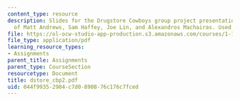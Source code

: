 ```yaml
---
content_type: resource
description: Slides for the Drugstore Cowboys group project presentation. Courtesy
  of Matt Andrews, Sam Haffey, Joe Lin, and Alexandros Machairas. Used with permission.
file: https://ol-ocw-studio-app-production.s3.amazonaws.com/courses/1-782-environmental-engineering-masters-of-engineering-project-fall-2003-spring-2004/044f99352984c7d0890876c176c7fced_dstore_cbp2.pdf
file_type: application/pdf
learning_resource_types:
- Assignments
parent_title: Assignments
parent_type: CourseSection
resourcetype: Document
title: dstore_cbp2.pdf
uid: 044f9935-2984-c7d0-8908-76c176c7fced
---
```

